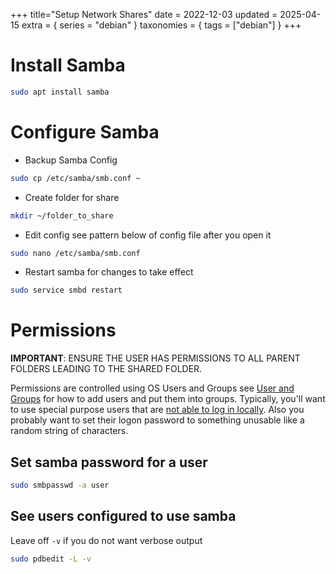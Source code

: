 +++
title="Setup Network Shares"
date = 2022-12-03
updated = 2025-04-15
extra = { series = "debian" }
taxonomies = { tags = ["debian"] }
+++

# Install Samba

```sh
sudo apt install samba
```

# Configure Samba

- Backup Samba Config

```sh
sudo cp /etc/samba/smb.conf ~
```

- Create folder for share

```sh
mkdir ~/folder_to_share
```

- Edit config see pattern below of config file after you open it

```sh
sudo nano /etc/samba/smb.conf
```

- Restart samba for changes to take effect

```sh
sudo service smbd restart
```

# Permissions

**IMPORTANT**: ENSURE THE USER HAS PERMISSIONS TO ALL PARENT FOLDERS LEADING TO THE SHARED FOLDER.

Permissions are controlled using OS Users and Groups see [User and Groups](@/debian/users_and_groups.md) for
how to add
users and put them into groups. Typically, you'll want to use special purpose users that are [not able to log in locally](@/debian/users_and_groups.md#prevent-a-user-from-showing-in-the-list-of-users-at-the-gui-logon-prompt).
Also you probably want to set their logon password to something unusable like a random string of characters.

## Set samba password for a user

```sh
sudo smbpasswd -a user
```

## See users configured to use samba

Leave off `-v` if you do not want verbose output

```sh
sudo pdbedit -L -v
```

